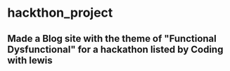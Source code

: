 # hackthon_project
## Made a Blog site with the theme of "Functional Dysfunctional" for a hackathon listed by Coding with lewis
